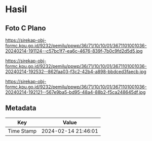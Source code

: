 # Hasil

## Foto C Plano

https://sirekap-obj-formc.kpu.go.id/9232/pemilu/ppwp/36/71/10/10/01/3671101001036-20240214-191124--c57bc1f7-ea6c-4676-839f-7b0c9fd2d5d5.jpg

https://sirekap-obj-formc.kpu.go.id/9232/pemilu/ppwp/36/71/10/10/01/3671101001036-20240214-192532--862faa03-f3c2-42b4-a898-bbdced3faecb.jpg

https://sirekap-obj-formc.kpu.go.id/9232/pemilu/ppwp/36/71/10/10/01/3671101001036-20240214-192121--567e9ba5-bd95-48a4-88b2-f5ca248645df.jpg


## Metadata

| Key        | Value               |
| ---------- | ------------------- |
| Time Stamp | 2024-02-14 21:46:01 |



